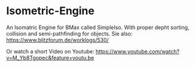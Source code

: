# Isometric-Engine

An Isomatric Engine for BMax called SimpleIso. With proper depht sorting, collision and semi-pathfinding for objects. Sie also: https://www.blitzforum.de/worklogs/530/

Or watch a short Video on Youtube: https://www.youtube.com/watch?v=M_Yb8Tgopec&feature=youtu.be
